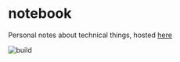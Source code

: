 notebook
===

Personal notes about technical things, hosted [here](https://voidedtech.com/notebook/)

![build](https://github.com/enckse/notebook/actions/workflows/main.yml/badge.svg)
